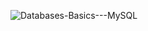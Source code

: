 ![Databases-Basics---MySQL](https://github.com/user-attachments/assets/373507ff-f512-471d-ab0b-b0e0cb48a441)
